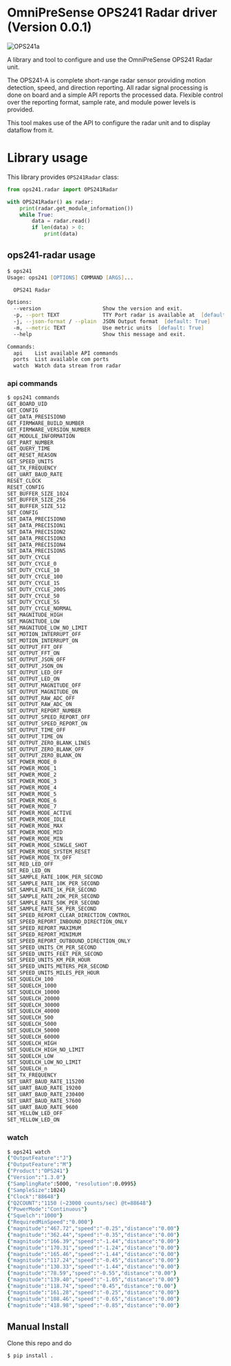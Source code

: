 # OmniPreSense OPS241 Radar driver (Version 0.0.1)

![OPS241a](docs/pics/OPS241a.png)

A library and tool to configure and use the OmniPreSense OPS241 Radar unit.

The OPS241-A is complete short-range radar sensor providing motion detection, speed, and direction reporting.
All radar signal processing is done on board and a simple API reports the processed data. Flexible control
over the reporting format, sample rate, and module power levels is provided.

This tool makes use of the API to configure the radar unit and to display dataflow from it.

# Library usage

This library provides `OPS241Radar` class:

``` python
from ops241.radar import OPS241Radar

with OPS241Radar() as radar:
    print(radar.get_module_information())
    while True:
        data = radar.read()
        if len(data) > 0:
            print(data)

```


## ops241-radar usage

```zsh
$ ops241
Usage: ops241 [OPTIONS] COMMAND [ARGS]...

  OPS241 Radar

Options:
  --version                    Show the version and exit.
  -p, --port TEXT              TTY Port radar is available at  [default: /dev/ttyACM0]
  -j, --json-format / --plain  JSON Output format  [default: True]
  -m, --metric TEXT            Use metric units  [default: True]
  --help                       Show this message and exit.

Commands:
  api    List available API commands
  ports  List available com ports
  watch  Watch data stream from radar
```

### api commands

```zsh
$ ops241 commands
GET_BOARD_UID
GET_CONFIG
GET_DATA_PRESISION0
GET_FIRMWARE_BUILD_NUMBER
GET_FIRMWARE_VERSION_NUMBER
GET_MODULE_INFORMATION
GET_PART_NUMBER
GET_QUERY_TIME
GET_RESET_REASON
GET_SPEED_UNITS
GET_TX_FREQUENCY
GET_UART_BAUD_RATE
RESET_CLOCK
RESET_CONFIG
SET_BUFFER_SIZE_1024
SET_BUFFER_SIZE_256
SET_BUFFER_SIZE_512
SET_CONFIG
SET_DATA_PRECISION0
SET_DATA_PRECISION1
SET_DATA_PRECISION2
SET_DATA_PRECISION3
SET_DATA_PRECISION4
SET_DATA_PRECISION5
SET_DUTY_CYCLE
SET_DUTY_CYCLE_0
SET_DUTY_CYCLE_10
SET_DUTY_CYCLE_100
SET_DUTY_CYCLE_1S
SET_DUTY_CYCLE_200S
SET_DUTY_CYCLE_50
SET_DUTY_CYCLE_5S
SET_DUTY_CYCLE_NORMAL
SET_MAGNITUDE_HIGH
SET_MAGNITUDE_LOW
SET_MAGNITUDE_LOW_NO_LIMIT
SET_MOTION_INTERRUPT_OFF
SET_MOTION_INTERRUPT_ON
SET_OUTPUT_FFT_OFF
SET_OUTPUT_FFT_ON
SET_OUTPUT_JSON_OFF
SET_OUTPUT_JSON_ON
SET_OUTPUT_LED_OFF
SET_OUTPUT_LED_ON
SET_OUTPUT_MAGNITUDE_OFF
SET_OUTPUT_MAGNITUDE_ON
SET_OUTPUT_RAW_ADC_OFF
SET_OUTPUT_RAW_ADC_ON
SET_OUTPUT_REPORT_NUMBER
SET_OUTPUT_SPEED_REPORT_OFF
SET_OUTPUT_SPEED_REPORT_ON
SET_OUTPUT_TIME_OFF
SET_OUTPUT_TIME_ON
SET_OUTPUT_ZERO_BLANK_LINES
SET_OUTPUT_ZERO_BLANK_OFF
SET_OUTPUT_ZERO_BLANK_ON
SET_POWER_MODE_0
SET_POWER_MODE_1
SET_POWER_MODE_2
SET_POWER_MODE_3
SET_POWER_MODE_4
SET_POWER_MODE_5
SET_POWER_MODE_6
SET_POWER_MODE_7
SET_POWER_MODE_ACTIVE
SET_POWER_MODE_IDLE
SET_POWER_MODE_MAX
SET_POWER_MODE_MID
SET_POWER_MODE_MIN
SET_POWER_MODE_SINGLE_SHOT
SET_POWER_MODE_SYSTEM_RESET
SET_POWER_MODE_TX_OFF
SET_RED_LED_OFF
SET_RED_LED_ON
SET_SAMPLE_RATE_100K_PER_SECOND
SET_SAMPLE_RATE_10K_PER_SECOND
SET_SAMPLE_RATE_1K_PER_SECOND
SET_SAMPLE_RATE_20K_PER_SECOND
SET_SAMPLE_RATE_50K_PER_SECOND
SET_SAMPLE_RATE_5K_PER_SECOND
SET_SPEED_REPORT_CLEAR_DIRECTION_CONTROL
SET_SPEED_REPORT_INBOUND_DIRECTION_ONLY
SET_SPEED_REPORT_MAXIMUM
SET_SPEED_REPORT_MINIMUM
SET_SPEED_REPORT_OUTBOUND_DIRECTION_ONLY
SET_SPEED_UNITS_CM_PER_SECOND
SET_SPEED_UNITS_FEET_PER_SECOND
SET_SPEED_UNITS_KM_PER_HOUR
SET_SPEED_UNITS_METERS_PER_SECOND
SET_SPEED_UNITS_MILES_PER_HOUR
SET_SQUELCH_100
SET_SQUELCH_1000
SET_SQUELCH_10000
SET_SQUELCH_20000
SET_SQUELCH_30000
SET_SQUELCH_40000
SET_SQUELCH_500
SET_SQUELCH_5000
SET_SQUELCH_50000
SET_SQUELCH_60000
SET_SQUELCH_HIGH
SET_SQUELCH_HIGH_NO_LIMIT
SET_SQUELCH_LOW
SET_SQUELCH_LOW_NO_LIMIT
SET_SQUELCH_n
SET_TX_FREQUENCY
SET_UART_BAUD_RATE_115200
SET_UART_BAUD_RATE_19200
SET_UART_BAUD_RATE_230400
SET_UART_BAUD_RATE_57600
SET_UART_BAUD_RATE_9600
SET_YELLOW_LED_OFF
SET_YELLOW_LED_ON

```

### watch

```zsh
$ ops241 watch
{"OutputFeature":"J"}
{"OutputFeature":"M"}
{"Product":"OPS241"}
{"Version":"1.3.0"}
{"SamplingRate":5000, "resolution":0.0995}
{"SampleSize":1024}
{"Clock":"88648"}
{"Q2COUNT":"1150 (~23000 counts/sec) @t=88648"}
{"PowerMode":"Continuous"}
{"Squelch":"1000"}
{"RequiredMinSpeed":"0.000"}
{"magnitude":"467.72","speed":"-0.25","distance":"0.00"}
{"magnitude":"362.44","speed":"-0.35","distance":"0.00"}
{"magnitude":"166.39","speed":"-1.44","distance":"0.00"}
{"magnitude":"170.31","speed":"-1.24","distance":"0.00"}
{"magnitude":"165.46","speed":"-1.44","distance":"0.00"}
{"magnitude":"117.24","speed":"-0.45","distance":"0.00"}
{"magnitude":"130.33","speed":"-1.44","distance":"0.00"}
{"magnitude":"78.59","speed":"-0.55","distance":"0.00"}
{"magnitude":"139.40","speed":"-1.05","distance":"0.00"}
{"magnitude":"118.74","speed":"0.45","distance":"0.00"}
{"magnitude":"161.28","speed":"-0.25","distance":"0.00"}
{"magnitude":"108.46","speed":"-0.65","distance":"0.00"}
{"magnitude":"418.98","speed":"-0.85","distance":"0.00"}
```

## Manual Install

Clone this repo and do

```
$ pip install .
```
